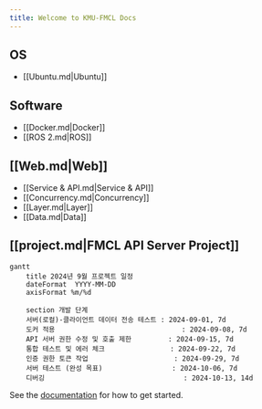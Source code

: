 ```yaml
---
title: Welcome to KMU-FMCL Docs
---
```


## OS

- [[Ubuntu.md|Ubuntu]]

## Software

- [[Docker.md|Docker]]
- [[ROS 2.md|ROS]]

## [[Web.md|Web]]

- [[Service & API.md|Service & API]]
- [[Concurrency.md|Concurrency]]
- [[Layer.md|Layer]]
- [[Data.md|Data]]

## [[project.md|FMCL API Server Project]]

```mermaid
gantt
    title 2024년 9월 프로젝트 일정
    dateFormat  YYYY-MM-DD
    axisFormat %m/%d

    section 개발 단계
    서버(로컬)-클라이언트 데이터 전송 테스트 : 2024-09-01, 7d
    도커 적용                               : 2024-09-08, 7d
    API 서버 권한 수정 및 호출 제한         : 2024-09-15, 7d
    통합 테스트 및 에러 체크                : 2024-09-22, 7d
    인증 권한 토큰 작업                     : 2024-09-29, 7d
    서버 테스트 (완성 목표)                 : 2024-10-06, 7d
    디버깅                                  : 2024-10-13, 14d
```

See the [documentation](https://quartz.jzhao.xyz) for how to get started.
